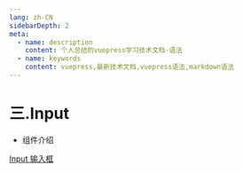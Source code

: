 ```yaml
---
lang: zh-CN
sidebarDepth: 2
meta:
  - name: description
    content: 个人总结的vuepress学习技术文档-语法
  - name: keywords
    content: vuepress,最新技术文档,vuepress语法,markdown语法
---
```


# 三.Input

- 组件介绍

[Input 输入框](https://element-plus.gitee.io/#/zh-CN/component/input)
